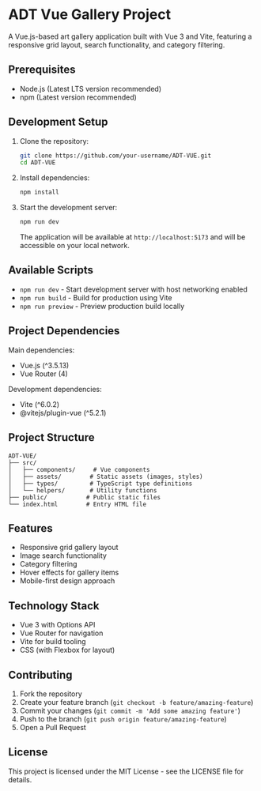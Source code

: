# ADT Vue Gallery Project

A Vue.js-based art gallery application built with Vue 3 and Vite, featuring a responsive grid layout, search functionality, and category filtering.

## Prerequisites

- Node.js (Latest LTS version recommended)
- npm (Latest version recommended)

## Development Setup

1. Clone the repository:
   ```bash
   git clone https://github.com/your-username/ADT-VUE.git
   cd ADT-VUE
   ```

2. Install dependencies:
   ```bash
   npm install
   ```

3. Start the development server:
   ```bash
   npm run dev
   ```

   The application will be available at `http://localhost:5173` and will be accessible on your local network.

## Available Scripts

- `npm run dev` - Start development server with host networking enabled
- `npm run build` - Build for production using Vite
- `npm run preview` - Preview production build locally

## Project Dependencies

Main dependencies:
- Vue.js (^3.5.13)
- Vue Router (4)

Development dependencies:
- Vite (^6.0.2)
- @vitejs/plugin-vue (^5.2.1)

## Project Structure

```
ADT-VUE/
├── src/
│   ├── components/     # Vue components
│   ├── assets/        # Static assets (images, styles)
│   ├── types/         # TypeScript type definitions
│   └── helpers/       # Utility functions
├── public/           # Public static files
└── index.html        # Entry HTML file
```

## Features

- Responsive grid gallery layout
- Image search functionality
- Category filtering
- Hover effects for gallery items
- Mobile-first design approach

## Technology Stack

- Vue 3 with Options API
- Vue Router for navigation
- Vite for build tooling
- CSS (with Flexbox for layout)

## Contributing

1. Fork the repository
2. Create your feature branch (`git checkout -b feature/amazing-feature`)
3. Commit your changes (`git commit -m 'Add some amazing feature'`)
4. Push to the branch (`git push origin feature/amazing-feature`)
5. Open a Pull Request

## License

This project is licensed under the MIT License - see the LICENSE file for details.
